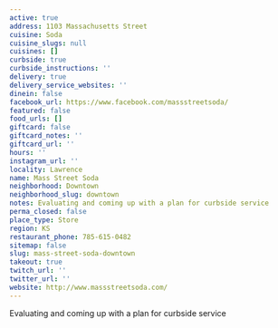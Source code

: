 ```yaml
---
active: true
address: 1103 Massachusetts Street
cuisine: Soda
cuisine_slugs: null
cuisines: []
curbside: true
curbside_instructions: ''
delivery: true
delivery_service_websites: ''
dinein: false
facebook_url: https://www.facebook.com/massstreetsoda/
featured: false
food_urls: []
giftcard: false
giftcard_notes: ''
giftcard_url: ''
hours: ''
instagram_url: ''
locality: Lawrence
name: Mass Street Soda
neighborhood: Downtown
neighborhood_slug: downtown
notes: Evaluating and coming up with a plan for curbside service
perma_closed: false
place_type: Store
region: KS
restaurant_phone: 785-615-0482
sitemap: false
slug: mass-street-soda-downtown
takeout: true
twitch_url: ''
twitter_url: ''
website: http://www.massstreetsoda.com/
---
```


Evaluating and coming up with a plan for curbside service